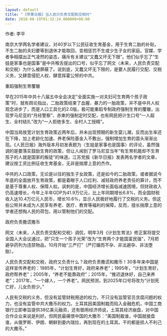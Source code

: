 ```yaml
---
layout: default
title: "《苹果日报》当人民只负责交配和交税时"
date: 2018-08-19T01:32:24.000000+08:00
---
```


作者: 李平

南京大学两名学者建议，对40岁以下公民征收生育基金，用于生育二胎的补贴，不生二胎的夫妇要等到退休才能取回，变相惩罚不生或少生子女的家庭。官媒、学者争相摆出正气凌然的姿态，痛斥有关建议“又蠢又坏无下限”。他们似乎忘了“生娃是家事也是国事”是中共喉舌提出的口号，似乎忘了网文〈未来，人民负责交配和交税〉为什么被屏蔽了。说到底，又蠢又坏无下限的，是要人民履行交配、交税义务，又肆意侵犯人权、肆意挥霍公帑的中共。

重蹈强制生育覆辙

早在2015年中共十八届五中全会决定“全面实施一对夫妇可生育两个孩子政策”时，就有舆论指出，二胎政策结束了血腥、暴力的一胎政策，并不是中共人权观念进步了，而是人口工具化的2.0版，极可能重蹈专制政府强制生育的覆辙，出现罗马尼亚的“月经警察”、赤柬的强制定时交配，也有网民把计生口号“一人超生、全村结扎”改为“一人拒绝多生、全村人工授精”。

中国当局放宽计划生育政策近两年后，并未出现预期的新生婴儿潮，反而出生率还在下降，加上老龄化加速、养老保险基金入不敷出，强制增加生育的苗头渐渐出现。《人民日报》海外版本月初发表题为〈生娃是家事也是国事〉的评论，虽然强调的是要落实鼓励生育的政策，但让人闻到了罗马尼亚当年“有生育机能却不生育孩子的人就是国家的叛徒”的味道。江苏党报《新华日报》发表两名学者的文章，建议按工资比例征收生育基金，无非是揣摩上意的杰作。

中共的人口政策，无论是以往的独生子女政策，还是如今的二胎政策，或者据说今年底的全面放开生育政策，都是着眼于人口红利、减轻政府养老责任的算计，而不是基于尊重人权、保障人权。讽刺的是，中国经济增长面临减速困境，但财政收入仍高速增长，今年上半年GDP为41.9万亿元，比上年同期增长6.8%，而全国财税收入达10.4万亿元人民币，增长10.6%，显示人民极好地履行了交税的义务。但这些公帑并未成为人民享有养老、医疗、教育等福利的保障，反而，擅长揣摩上意的学者还想掏人民的荷包，用以管制他们的交配。

政府负责撒谎撒币

网文〈未来，人民负责交配和交税〉调侃，明年3月《计划生育法》修正案将提交全国人大会议通过，把“只生一个孩子光荣”改为“生育两个才能国富民强”，7月把避孕药列为违禁物品，10月开始“三严打”（严打婚而不孕、非法避孕、非法堕胎）。

人民负责交配和交税，政府又负责什么？政府负责撒谎和撒币！30多年来中国是这样宣传养老的：1985年，“计划生育好，政府来养老”；1995年，“计划生育好，政府帮养老”；2005年，“养老不能靠政府”；2015年，“推迟退休好，自己来养老”；2017年，“一个嫁人，一个养老”。网民预测，到2025年口号将改为“计划死亡好，儿女负担少。”

人民有交税的义务，但没有监管财税用途的权力，不只没有监管官员贪腐问题的权力，也没有监管中共大撒币的权力。土耳其因美国制裁而陷入金融危机，中国工商银行立即奉旨提供38亿美元融资，还有御用经济师说，土耳其经济崩盘，对中国合作企业来说是利好。但网民最痛恨中国的大撒币：“美国制裁谁，中国就接盘谁，从俄罗斯、伊朗、朝鲜到委内瑞拉，再到现在的土耳其。干的都是损人不利己的大撒币。”

